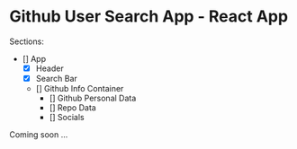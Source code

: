 # Github User Search App - React App

Sections:

- [] App
    - [x] Header
    - [x] Search Bar 
    - [] Github Info Container
        - [] Github Personal Data
        - [] Repo Data
        - [] Socials

Coming soon ...